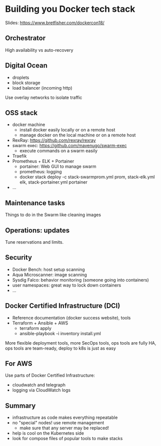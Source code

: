 # Building you Docker tech stack

Slides: https://www.bretfisher.com/dockercon18/

## Orchestrator
High availability vs auto-recovery

## Digital Ocean
* droplets
* block storage
* load balancer (incoming http)

Use overlay networks to isolate traffic

## OSS stack
* docker machine
  * install docker easily locally or on a remote host
  * manage docker on the local machine or on a remote host
* RexRay: https://github.com/rexray/rexray
* swarm exec: https://github.com/mavenugo/swarm-exec
  * execute commands on a swarm easily
* Traefik
* Prometheus + ELK + Portainer
  * portainer: Web GUI to manage swarm
  * prometheus: logging
  * docker stack deploy -c stack-swarmprom.yml prom, stack-elk.yml elk, stack-portainer.yml portainer
* ...

## Maintenance tasks
Things to do in the Swarm like cleaning images

## Operations: updates
Tune reservations and limits.

## Security
* Docker Bench: host setup scanning
* Aqua Microscanner: image scanning
* Sysdig Falco: behavior monitoring (someone going into containers)
* user namespaces: great way to lock down containers
* ...

## Docker Certified Infrastructure (DCI)
* Reference documentation (docker success website), tools 
* Terraform + Ansible + AWS
  * terraform apply
  * ansible-playbook -i inventory install.yml

More flexible deployment tools, more SecOps tools, ops tools are fully HA, ops tools are team-ready, deploy to k8s is just as easy

## For AWS
Use parts of Docker Certified Infrastructure:
* cloudwatch and telegraph
* logging via CloudWatch logs

## Summary
* infrastructure as code makes everything repeatable
* no "special" nodes! use remote management
  * make sure that any server may be replaced!
* help is cool on the Kubernetes side
* look for compose files of popular tools to make stacks
